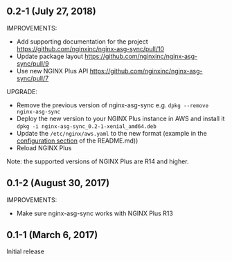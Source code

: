 ## 0.2-1 (July 27, 2018)

IMPROVEMENTS:

* Add supporting documentation for the project https://github.com/nginxinc/nginx-asg-sync/pull/10
* Update package layout https://github.com/nginxinc/nginx-asg-sync/pull/9
* Use new NGINX Plus API https://github.com/nginxinc/nginx-asg-sync/pull/7

UPGRADE:

* Remove the previous version of nginx-asg-sync e.g. `dpkg --remove nginx-asg-sync`
* Deploy the new version to your NGINX Plus instance in AWS and install it `dpkg -i nginx-asg-sync_0.2-1-xenial_amd64.deb`
* Update the `/etc/nginx/aws.yaml` to the new format (example in the [configuration section](https://github.com/nginxinc/nginx-asg-sync#nginx-asg-sync-configuration) of the README.md))
* Reload NGINX Plus

Note: the supported versions of NGINX Plus are R14 and higher.

## 0.1-2 (August 30, 2017)

IMPROVEMENTS:

* Make sure nginx-asg-sync works with NGINX Plus R13


## 0.1-1 (March 6, 2017)

Initial release
